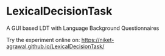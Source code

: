 # LexicalDecisionTask
A GUI based LDT with Language Background Questionnaires 


Try the experiment online on: https://niket-agrawal.github.io/LexicalDecisionTask/
